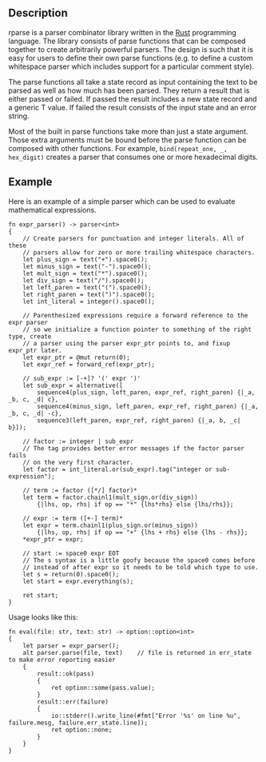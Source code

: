 ## Description
rparse is a parser combinator library written in the [Rust](http://www.rust-lang.org) programming
language. The library consists of parse functions that can be composed together to create arbitrarily 
powerful parsers. The design is such that it is easy for users to define their own parse functions (e.g. 
to define a custom whitespace parser which includes support for a particular comment style).

The parse functions all take a state record as input containing the text to be parsed as well as how much 
has been parsed. They return a result that is either passed or failed. If passed the result includes a new 
state record and a generic T value. If failed the result consists of the input state and an error string.

Most of the built in parse functions take more than just a state argument. Those extra arguments must 
be bound before the parse function can be composed with other functions. For example, 
`bind(repeat_one, _, hex_digit)` creates a parser that consumes one or more hexadecimal digits.

## Example
Here is an example of a simple parser which can be used to evaluate mathematical expressions.

    fn expr_parser() -> parser<int>
    {
        // Create parsers for punctuation and integer literals. All of these
        // parsers allow for zero or more trailing whitespace characters.
        let plus_sign = text("+").space0();
        let minus_sign = text("-").space0();
        let mult_sign = text("*").space0();
        let div_sign = text("/").space0();
        let left_paren = text("(").space0();
        let right_paren = text(")").space0();
        let int_literal = integer().space0();
        
        // Parenthesized expressions require a forward reference to the expr parser
        // so we initialize a function pointer to something of the right type, create
        // a parser using the parser expr_ptr points to, and fixup expr_ptr later.
        let expr_ptr = @mut return(0);
        let expr_ref = forward_ref(expr_ptr);
        
        // sub_expr := [-+]? '(' expr ')'
        let sub_expr = alternative([
            sequence4(plus_sign, left_paren, expr_ref, right_paren) {|_a, _b, c, _d| c},
            sequence4(minus_sign, left_paren, expr_ref, right_paren) {|_a, _b, c, _d| -c},
            sequence3(left_paren, expr_ref, right_paren) {|_a, b, _c| b}]);
        
        // factor := integer | sub_expr
        // The tag provides better error messages if the factor parser fails
        // on the very first character.
        let factor = int_literal.or(sub_expr).tag("integer or sub-expression");
        
        // term := factor ([*/] factor)*
        let term = factor.chainl1(mult_sign.or(div_sign))
            {|lhs, op, rhs| if op == "*" {lhs*rhs} else {lhs/rhs}};
        
        // expr := term ([+-] term)*
        let expr = term.chainl1(plus_sign.or(minus_sign))
            {|lhs, op, rhs| if op == "+" {lhs + rhs} else {lhs - rhs}};
        *expr_ptr = expr;
        
        // start := space0 expr EOT
        // The s syntax is a little goofy because the space0 comes before
        // instead of after expr so it needs to be told which type to use.
        let s = return(0).space0();
        let start = expr.everything(s);
        
        ret start;
    }

Usage looks like this:

    fn eval(file: str, text: str) -> option::option<int>
    {
        let parser = expr_parser();
        alt parser.parse(file, text)    // file is returned in err_state to make error reporting easier
        {
            result::ok(pass)
            {
                ret option::some(pass.value);
            }
            result::err(failure)
            {
                io::stderr().write_line(#fmt["Error '%s' on line %u", failure.mesg, failure.err_state.line]);
                ret option::none;
            }
        }
    }
